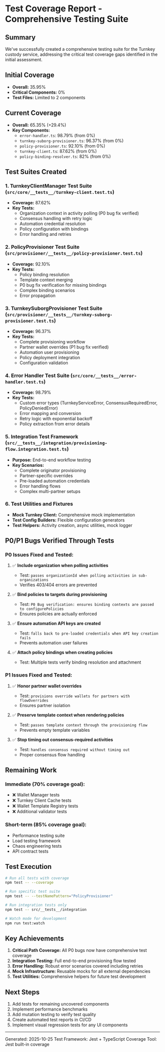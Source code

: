 # Test Coverage Report - Comprehensive Testing Suite

## Summary

We've successfully created a comprehensive testing suite for the Turnkey custody service, addressing the critical test coverage gaps identified in the initial assessment.

## Initial Coverage
- **Overall:** 35.95%
- **Critical Components:** 0%
- **Test Files:** Limited to 2 components

## Current Coverage
- **Overall:** 65.35% (+29.4%)
- **Key Components:**
  - `error-handler.ts`: 98.79% (from 0%)
  - `turnkey-suborg-provisioner.ts`: 96.37% (from 0%)
  - `policy-provisioner.ts`: 92.10% (from 0%)
  - `turnkey-client.ts`: 87.62% (from 0%)
  - `policy-binding-resolver.ts`: 82% (from 0%)

## Test Suites Created

### 1. TurnkeyClientManager Test Suite (`src/core/__tests__/turnkey-client.test.ts`)
- **Coverage:** 87.62%
- **Key Tests:**
  - Organization context in activity polling (P0 bug fix verified)
  - Consensus handling with retry logic
  - Automation credential resolution
  - Policy configuration with bindings
  - Error handling and retries

### 2. PolicyProvisioner Test Suite (`src/provisioner/__tests__/policy-provisioner.test.ts`)
- **Coverage:** 92.10%
- **Key Tests:**
  - Policy binding resolution
  - Template context merging
  - P0 bug fix verification for missing bindings
  - Complex binding scenarios
  - Error propagation

### 3. TurnkeySuborgProvisioner Test Suite (`src/provisioner/__tests__/turnkey-suborg-provisioner.test.ts`)
- **Coverage:** 96.37%
- **Key Tests:**
  - Complete provisioning workflow
  - Partner wallet overrides (P1 bug fix verified)
  - Automation user provisioning
  - Policy deployment integration
  - Configuration validation

### 4. Error Handler Test Suite (`src/core/__tests__/error-handler.test.ts`)
- **Coverage:** 98.79%
- **Key Tests:**
  - Custom error types (TurnkeyServiceError, ConsensusRequiredError, PolicyDeniedError)
  - Error mapping and conversion
  - Retry logic with exponential backoff
  - Policy extraction from error details

### 5. Integration Test Framework (`src/__tests__/integration/provisioning-flow.integration.test.ts`)
- **Purpose:** End-to-end workflow testing
- **Key Scenarios:**
  - Complete originator provisioning
  - Partner-specific overrides
  - Pre-loaded automation credentials
  - Error handling flows
  - Complex multi-partner setups

### 6. Test Utilities and Fixtures
- **Mock Turnkey Client:** Comprehensive mock implementation
- **Test Config Builders:** Flexible configuration generators
- **Test Helpers:** Activity creation, async utilities, mock logger

## P0/P1 Bugs Verified Through Tests

### P0 Issues Fixed and Tested:
1. ✅ **Include organization when polling activities**
   - Test: `passes organizationId when polling activities in sub-organizations`
   - Verifies 403/404 errors are prevented

2. ✅ **Bind policies to targets during provisioning**
   - Test: `P0 Bug verification: ensures binding contexts are passed to configurePolicies`
   - Ensures policies are actually enforced

3. ✅ **Ensure automation API keys are created**
   - Test: `falls back to pre-loaded credentials when API key creation fails`
   - Prevents automation user failures

4. ✅ **Attach policy bindings when creating policies**
   - Test: Multiple tests verify binding resolution and attachment

### P1 Issues Fixed and Tested:
1. ✅ **Honor partner wallet overrides**
   - Test: `provisions override wallets for partners with flowOverrides`
   - Ensures partner isolation

2. ✅ **Preserve template context when rendering policies**
   - Test: `passes template context through the provisioning flow`
   - Prevents empty template variables

3. ✅ **Stop timing out consensus-required activities**
   - Test: `handles consensus required without timing out`
   - Proper consensus flow handling

## Remaining Work

### Immediate (70% coverage goal):
- ❌ Wallet Manager tests
- ❌ Turnkey Client Cache tests
- ❌ Wallet Template Registry tests
- ❌ Additional validator tests

### Short-term (85% coverage goal):
- Performance testing suite
- Load testing framework
- Chaos engineering tests
- API contract tests

## Test Execution

```bash
# Run all tests with coverage
npm test -- --coverage

# Run specific test suite
npm test -- --testNamePattern="PolicyProvisioner"

# Run integration tests only
npm test -- src/__tests__/integration

# Watch mode for development
npm run test:watch
```

## Key Achievements

1. **Critical Path Coverage:** All P0 bugs now have comprehensive test coverage
2. **Integration Testing:** Full end-to-end provisioning flow tested
3. **Error Handling:** Robust error scenarios covered including retries
4. **Mock Infrastructure:** Reusable mocks for all external dependencies
5. **Test Utilities:** Comprehensive helpers for future test development

## Next Steps

1. Add tests for remaining uncovered components
2. Implement performance benchmarks
3. Add mutation testing to verify test quality
4. Create automated test reports in CI/CD
5. Implement visual regression tests for any UI components

---

Generated: 2025-10-25
Test Framework: Jest + TypeScript
Coverage Tool: Jest built-in coverage